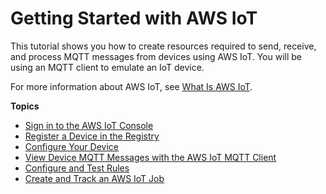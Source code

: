 # Getting Started with AWS IoT<a name="iot-gs"></a>

This tutorial shows you how to create resources required to send, receive, and process MQTT messages from devices using AWS IoT\. You will be using an MQTT client to emulate an IoT device\.

For more information about AWS IoT, see [What Is AWS IoT](what-is-aws-iot.md)\.

**Topics**
+ [Sign in to the AWS IoT Console](iot-console-signin.md)
+ [Register a Device in the Registry](register-device.md)
+ [Configure Your Device](configure-iot.md)
+ [View Device MQTT Messages with the AWS IoT MQTT Client](view-mqtt-messages.md)
+ [Configure and Test Rules](config-and-test-rules.md)
+ [Create and Track an AWS IoT Job](ios-sdk-create-job.md)
